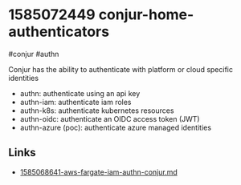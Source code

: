 # 1585072449 conjur-home-authenticators
#conjur #authn

Conjur has the ability to authenticate with platform or cloud specific identities
- authn: authenticate using an api key
- authn-iam: authenticate iam roles
- authn-k8s: authenticate kubernetes resources
- authn-oidc: authenticate an OIDC access token (JWT)
- authn-azure (poc): authenticate azure managed identities

## Links
- [1585068641-aws-fargate-iam-authn-conjur.md](1585068641-aws-fargate-iam-authn-conjur.md)
